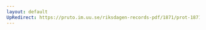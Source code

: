 ```yaml
---
layout: default
UpRedirect: https://pruto.im.uu.se/riksdagen-records-pdf/1871/prot-1871-urtima-ak--1002/prot-1871-urtima-ak--1002_042.pdf
---
```

